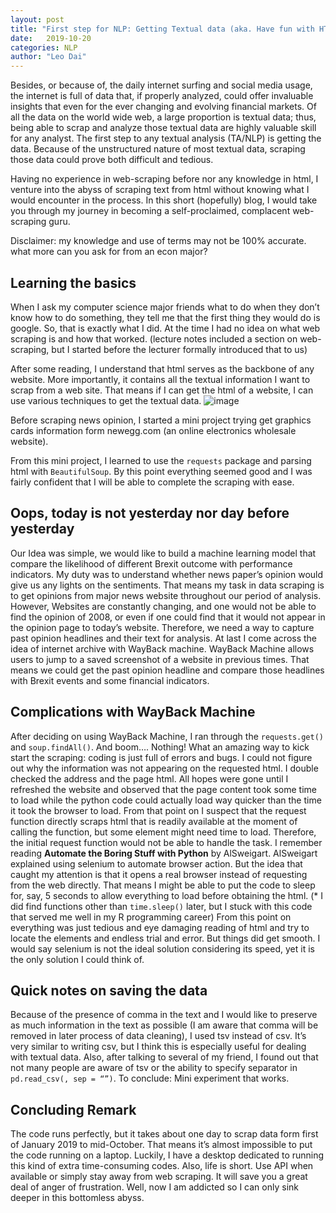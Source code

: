```yaml
---
layout: post
title: "First step for NLP: Getting Textual data (aka. Have fun with HTML)"
date:   2019-10-20
categories: NLP
author: "Leo Dai"
---
```


Besides, or because of, the daily internet surfing and social media usage, the internet is full of data that, if properly analyzed, could offer invaluable insights that even for the ever changing and evolving financial markets. Of all the data on the world wide web, a large proportion is textual data; thus, being able to scrap and analyze those textual data are highly valuable skill for any analyst. The first step to any textual analysis (TA/NLP) is getting the data. Because of the unstructured nature of most textual data, scraping those data could prove both difficult and tedious. 

Having no experience in web-scraping before nor any knowledge in html, I venture into the abyss of scraping text from html without knowing what I would encounter in the process. In this short (hopefully) blog, I would take you through my journey in becoming a self-proclaimed, complacent web-scraping guru. 

Disclaimer: my knowledge and use of terms may not be 100% accurate. what more can you ask for from an econ major? 

## Learning the basics
When I ask my computer science major friends what to do when they don’t know how to do something, they tell me that the first thing they would do is google. So, that is exactly what I did. At the time I had no idea on what web scraping is and how that worked. (lecture notes included a section on web-scraping, but I started before the lecturer formally introduced that to us) 

After some reading, I understand that html serves as the backbone of any website. More importantly, it contains all the textual information I want to scrap from a web site. That means if I can get the html of a website, I can use various techniques to get the textual data. 
![image](/myghpage/assets/images/blog/NewsScraping/html.jpg)
 
Before scraping news opinion, I started a mini project trying get graphics cards information form newegg.com (an online electronics wholesale website). 

From this mini project, I learned to use the `requests` package and parsing html with `BeautifulSoup`. By this point everything seemed good and I was fairly confident that I will be able to complete the scraping with ease.  

## Oops, today is not yesterday nor day before yesterday
Our Idea was simple, we would like to build a machine learning model that compare the likelihood of different Brexit outcome with performance indicators. My duty was to understand whether news paper’s opinion would give us any lights on the sentiments. That means my task in data scraping is to get opinions from major news website throughout our period of analysis. However, Websites are constantly changing, and one would not be able to find the opinion of 2008, or even if one could find that it would not appear in the opinion page to today’s website. Therefore, we need a way to capture past opinion headlines and their text for analysis. At last I come across the idea of internet archive with WayBack machine. WayBack Machine allows users to jump to a saved screenshot of a website in previous times. That means we could get the past opinion headline and compare those headlines with Brexit events and some financial indicators. 

## Complications with WayBack Machine
After deciding on using WayBack Machine, I ran through the `requests.get()` and `soup.findAll()`. And boom…. Nothing! What an amazing way to kick start the scraping: coding is just full of errors and bugs. I could not figure out why the information was not appearing on the requested html. I double checked the address and the page html. All hopes were gone until I refreshed the website and observed that the page content took some time to load while the python code could actually load way quicker than the time it took the browser to load. From that point on I suspect that the request function directly scraps html that is readily available at the moment of calling the function, but some element might need time to load. Therefore, the initial request function would not be able to handle the task. I remember reading **Automate the Boring Stuff with Python** by AlSweigart. AlSweigart explained using selenium to automate browser action. But the idea that caught my attention is that it opens a real browser instead of requesting from the web directly. That means I might be able to put the code to sleep for, say, 5 seconds to allow everything to load before obtaining the html. (* I did find functions other than `time.sleep()` later, but I stuck with this code that served me well in my R programming career) 
From this point on everything was just tedious and eye damaging reading of html and try to locate the elements and endless trial and error. But things did get smooth. I would say selenium is not the ideal solution considering its speed, yet it is the only solution I could think of. 
## Quick notes on saving the data
Because of the presence of comma in the text and I would like to preserve as much information in the text as possible (I am aware that comma will be removed in later process of data cleaning), I used tsv instead of csv. It’s very similar to writing csv, but I think this is especially useful for dealing with textual data. Also, after talking to several of my friend, I found out that not many people are aware of tsv or the ability to specify separator in `pd.read_csv(, sep = “”)`. To conclude: Mini experiment that works. 

## Concluding Remark
The code runs perfectly, but it takes about one day to scrap data form first of January 2019 to mid-October. That means it’s almost impossible to put the code running on a laptop. Luckily, I have a desktop dedicated to running this kind of extra time-consuming codes. 
Also, life is short. Use API when available or simply stay away from web scraping. It will save you a great deal of anger of frustration. Well, now I am addicted so I can only sink deeper in this bottomless abyss. 
